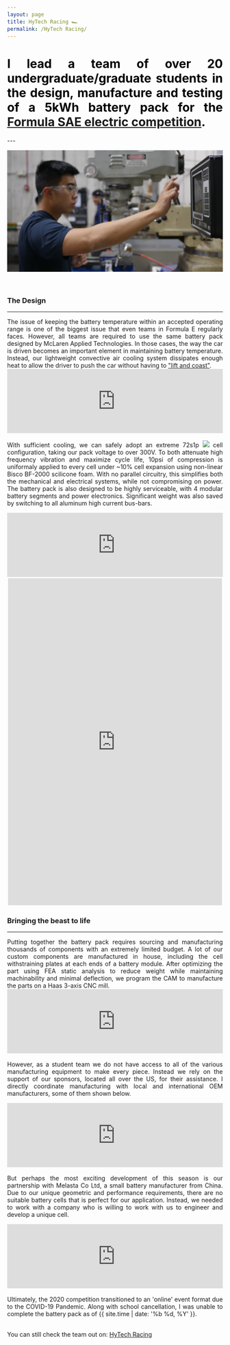 ```yaml
---
layout: page
title: HyTech Racing 🏎
permalink: /HyTech Racing/
---
```

<h1 style="color: #5e9ca0; text-align: justify;"><span style="color: #000000;">
  I lead a team of over 20 undergraduate/graduate students in the design, manufacture and testing of a 5kWh battery pack
  for the <a href="https://www.sae.org/attend/student-events/formula-sae-electric/about">Formula SAE electric competition</a>.
</span></h1>
---
<br />

<p align="center">
  <img width="auto" height="auto" src="/assets/photo30.JPG">
</p>

<br />


### The Design
---
<div align="justify">
The issue of keeping the battery temperature within an accepted operating range is one of the biggest issue that even teams in Formula E regularly faces.
However, all teams are required to use the same battery pack designed by McLaren Applied Technologies.
In those cases, the way the car is driven becomes an important element in maintaining battery temperature.
Instead, our lightweight convective air cooling system dissipates enough heat to allow the driver to push the car without having to <a href="https://www.formula1.com/en/latest/article.a-beginners-guide-to-f1-slang.1Pg6tvGZ2y7u4KAnc8WXGl.html">"lift and coast"</a>.
<br />


<iframe src="https://masteranson.github.io/jekyll-slideshow/slides/my-pics4.html" width="100%" scrolling="no" style="border: none;" onload="resizeIframe(this)"></iframe>


With sufficient cooling, we can safely adopt an extreme 72s1p <img width="auto" height="auto" src="https://render.githubusercontent.com/render/math?math=LiCoO_%7B2%7D"> cell configuration, taking our pack voltage to over 300V.
To both attenuate high frequency vibration and maximize cycle life, 10psi of compression is uniformaly applied to every cell under ~10% cell expansion using non-linear Bisco BF-2000 scilicone foam.
With no parallel circuitry, this simplifies both the mechanical and electrical systems, while not compromising on power.
The battery pack is also designed to be highly serviceable, with 4 modular battery segments and power electronics. Significant weight was also saved by switching to all aluminum high current bus-bars.
</div>

<iframe src="https://masteranson.github.io/jekyll-slideshow/slides/my-pics5.html" width="100%" scrolling="no" style="border: none;" onload="resizeIframe(this)"></iframe>


<center>
  <iframe src="https://www.facebook.com/plugins/post.php?href=https%3A%2F%2Fwww.facebook.com%2FHyTechRacing%2Fposts%2F2506645326071881&width=500"
width="500" height="764" style="border:none;overflow:hidden" scrolling="no" frameborder="0" allowTransparency="true" allow="encrypted-media"></iframe>
</center>



### Bringing the beast to life
---
<div align="justify">
Putting together the battery pack requires sourcing and manufacturing thousands of components with an extremely limited budget.
A lot of our custom components are manufactured in house, including the cell withstraining plates at each ends of a battery module. After optimizing the part using FEA static analysis
 to reduce weight while maintaining machinability and minimal deflection, we program the CAM to manufacture the parts on a Haas 3-axis CNC mill. <br />

<iframe src="https://masteranson.github.io/jekyll-slideshow/slides/my-pics6.html" width="100%" scrolling="no" style="border: none;" onload="resizeIframe(this)"></iframe>

<br />

However, as a student team we do not have access to all of the various manufacturing equipment to make every piece. Instead we rely on the support of our sponsors, located
all over the US, for their assistance. I directly coordinate manufacturing with local and international OEM manufacturers, some of them shown below. <br />
<iframe src="https://masteranson.github.io/jekyll-slideshow/slides/my-pics2.html" width="100%" scrolling="no" style="border: none;" onload="resizeIframe(this)"></iframe>

<br />

But perhaps the most exciting development of this season is our partnership with Melasta Co Ltd, a small battery manufacturer from China. Due to our unique geometric and performance requirements,
there are no suitable battery cells that is perfect for our application. Instead, we needed to work with a company who is willing to work with us to engineer and develop a unique cell. <br />
<iframe src="https://masteranson.github.io/jekyll-slideshow/slides/my-pics1.html" width="100%" scrolling="no" style="border: none;" onload="resizeIframe(this)"></iframe>

<br />

Ultimately, the 2020 competition transitioned to an 'online' event format due to the COVID-19 Pandemic.
Along with school cancellation, I was unable to complete the battery pack as of {{ site.time | date: '%b %d, %Y' }}. <br />

<br />
You can still check the team out on: <a href="http://hytechracing.gatech.edu">HyTech Racing</a>


</div>
